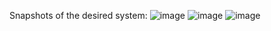 Snapshots of the desired system:
![image](https://github.com/Hrishikesh121002/Frontend-E-Commerce-Website/assets/74232051/51ffb82e-791c-4e79-abdb-413eb5b47769)
![image](https://github.com/Hrishikesh121002/Frontend-E-Commerce-Website/assets/74232051/e91f1b44-d3e9-4715-b769-50babafc6382)
![image](https://github.com/Hrishikesh121002/Frontend-E-Commerce-Website/assets/74232051/1660e028-1c43-494f-9f9b-d8ed6a74e5bb)
